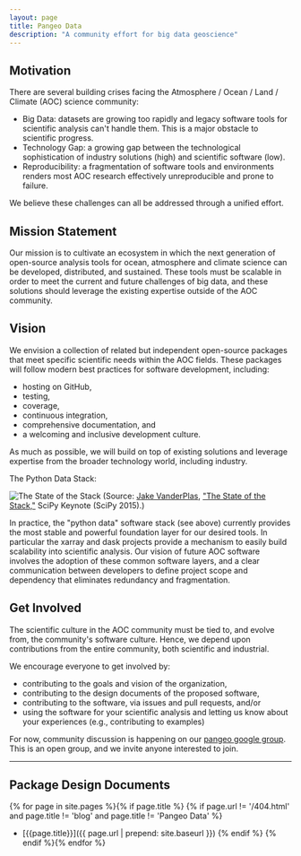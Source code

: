```yaml
---
layout: page
title: Pangeo Data
description: "A community effort for big data geoscience"
---
```


## Motivation

There are several building crises facing the Atmosphere / Ocean / Land / Climate (AOC) science community:

- Big Data: datasets are growing too rapidly and legacy software tools for scientific analysis can't handle them. This is a major obstacle to scientific progress.
- Technology Gap:  a growing gap between the technological sophistication of industry solutions (high) and scientific software (low).
- Reproducibility: a fragmentation of software tools and environments renders most AOC research effectively unreproducible and prone to failure.

We believe these challenges can all be addressed through a unified effort.

## Mission Statement

Our mission is to cultivate an ecosystem in which the next generation of open-source analysis tools for ocean, atmosphere and climate science can be developed, distributed, and sustained. These tools must be scalable in order to meet the current and future challenges of big data, and these solutions should leverage the existing expertise outside of the AOC community.

## Vision

We envision a collection of related but independent open-source packages that meet specific scientific needs within the AOC fields. These packages will follow modern best practices for software development, including:

- hosting on GitHub,
- testing,
- coverage,
- continuous integration,
- comprehensive documentation, and
- a welcoming and inclusive development culture.

As much as possible, we will build on top of existing solutions and leverage expertise from the broader technology world, including industry.

The Python Data Stack:

![The State of the Stack](../img/scientific-python-28-638.jpg "The State of the Stack")
(Source:  [Jake VanderPlas](https://staff.washington.edu/jakevdp/),
  ["The State of the Stack,"](https://speakerdeck.com/jakevdp/the-state-of-the-stack-scipy-2015-keynote) SciPy Keynote (SciPy 2015).)


In practice, the "python data" software stack (see above) currently provides the most stable and powerful foundation layer for our desired tools. In particular the xarray and dask projects provide a mechanism to easily build scalability into scientific analysis.  Our vision of future AOC software involves the adoption of these common software layers, and a clear communication between developers to define project scope and dependency that eliminates redundancy and fragmentation.


## Get Involved
The scientific culture in the AOC community must be tied to, and evolve from, the community's software culture.  Hence, we depend upon contributions from the entire community, both scientific and industrial.  

We encourage everyone to get involved by:

- contributing to the goals and vision of the organization,
- contributing to the design documents of the proposed software,
- contributing to the software, via issues and pull requests, and/or
- using the software for your scientific analysis and letting us know about your experiences (e.g., contributing to examples)

For now, community discussion is happening on our
[pangeo google group](https://groups.google.com/forum/#!forum/pangeo).
This is an open group, and we invite anyone interested to join.

************

## Package Design Documents

{% for page in site.pages %}{% if page.title %}
  {% if page.url != '/404.html' and page.title != 'blog' and page.title != 'Pangeo Data' %}
- [{{page.title}}]({{ page.url | prepend: site.baseurl }})
  {% endif %}
 {% endif %}{% endfor %}
